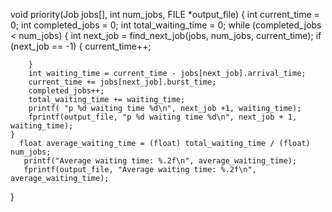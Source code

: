 void priority(Job jobs[], int num_jobs, FILE *output_file) 
{
   int current_time = 0;
    int completed_jobs = 0;
    int total_waiting_time = 0;
    while (completed_jobs < num_jobs) {
        int next_job = find_next_job(jobs, num_jobs, current_time);
        if (next_job == -1) {
            current_time++;
            
        }
        int waiting_time = current_time - jobs[next_job].arrival_time;
        current_time += jobs[next_job].burst_time;
        completed_jobs++;
        total_waiting_time += waiting_time;
        printf( "p %d waiting time %d\n", next_job +1, waiting_time);
        fprintf(output_file, "p %d waiting time %d\n", next_job + 1, waiting_time);
    }
      float average_waiting_time = (float) total_waiting_time / (float) num_jobs;
       printf("Average waiting time: %.2f\n", average_waiting_time);
       fprintf(output_file, "Average waiting time: %.2f\n", average_waiting_time);
}

